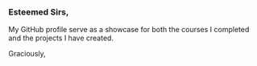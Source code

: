 ### Esteemed Sirs,

My GitHub profile serve as a showcase for both the courses I completed and the projects I have created.

Graciously,
